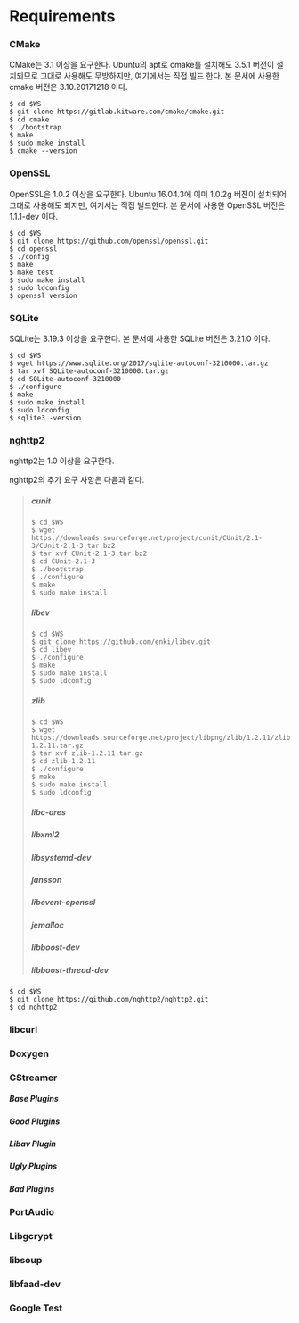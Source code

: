 # Requirements

### 

### CMake

CMake는 3.1 이상을 요구한다. Ubuntu의 apt로 cmake를 설치해도 3.5.1 버전이 설치되므로 그대로 사용해도 무방하지만, 여기에서는 직접 빌드 한다. 본 문서에 사용한 cmake 버전은 3.10.20171218 이다.

```
$ cd $WS
$ git clone https://gitlab.kitware.com/cmake/cmake.git
$ cd cmake
$ ./bootstrap
$ make
$ sudo make install
$ cmake --version
```

### 

### OpenSSL

OpenSSL은 1.0.2 이상을 요구한다. Ubuntu 16.04.3에 이미 1.0.2g 버전이 설치되어 그대로 사용해도 되지만, 여기서는 직접 빌드한다. 본 문서에 사용한 OpenSSL 버전은 1.1.1-dev 이다.

```
$ cd $WS
$ git clone https://github.com/openssl/openssl.git
$ cd openssl
$ ./config
$ make
$ make test
$ sudo make install
$ sudo ldconfig
$ openssl version
```

### 

### SQLite

SQLite는 3.19.3 이상을 요구한다. 본 문서에 사용한 SQLite 버전은 3.21.0 이다.

```
$ cd $WS
$ wget https://www.sqlite.org/2017/sqlite-autoconf-3210000.tar.gz
$ tar xvf SQLite-autoconf-3210000.tar.gz
$ cd SQLite-autoconf-3210000
$ ./configure
$ make
$ sudo make install
$ sudo ldconfig
$ sqlite3 -version
```

### 

### nghttp2

nghttp2는 1.0 이상을 요구한다.

nghttp2의 추가 요구 사항은 다음과 같다.

> ##### cunit
>
> ```
> $ cd $WS
> $ wget https://downloads.sourceforge.net/project/cunit/CUnit/2.1-3/CUnit-2.1-3.tar.bz2
> $ tar xvf CUnit-2.1-3.tar.bz2
> $ cd CUnit-2.1-3
> $ ./bootstrap
> $ ./configure
> $ make
> $ sudo make install
> ```
>
> ##### libev
>
> ```
> $ cd $WS
> $ git clone https://github.com/enki/libev.git
> $ cd libev
> $ ./configure
> $ make
> $ sudo make install
> $ sudo ldconfig
> ```
>
> ##### zlib
>
> ```
> $ cd $WS
> $ wget https://downloads.sourceforge.net/project/libpng/zlib/1.2.11/zlib-1.2.11.tar.gz
> $ tar xvf zlib-1.2.11.tar.gz
> $ cd zlib-1.2.11
> $ ./configure
> $ make
> $ sudo make install
> $ sudo ldconfig
> ```
>
> ##### libc-ares
>
> ##### libxml2
>
> ##### libsystemd-dev
>
> ##### jansson
>
> ##### libevent-openssl
>
> ##### jemalloc
>
> ##### libboost-dev
>
> ##### libboost-thread-dev

```
$ cd $WS
$ git clone https://github.com/nghttp2/nghttp2.git
$ cd nghttp2
```

### 

### libcurl

### 

### Doxygen

### 

### GStreamer

##### Base Plugins

##### Good Plugins

##### Libav Plugin

##### Ugly Plugins

##### Bad Plugins

### 

### PortAudio

### 

### Libgcrypt

### 

### libsoup

### 

### libfaad-dev

### 

### Google Test



